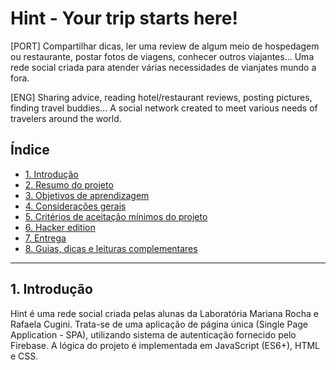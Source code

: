
# Hint - Your trip starts here!

[PORT] Compartilhar dicas, ler uma review de algum meio de hospedagem 
ou restaurante, postar fotos de viagens, conhecer outros viajantes…
Uma rede social criada para atender várias necessidades de vianjates mundo a fora. 

[ENG] Sharing advice, reading hotel/restaurant reviews, 
posting pictures, finding travel buddies… 
A social network created to meet various needs of travelers around the world.

## Índice

- [1. Introdução](#1-prefácio)
- [2. Resumo do projeto](#2-resumo-do-projeto)
- [3. Objetivos de aprendizagem](#3-objetivos-de-aprendizagem)
- [4. Considerações gerais](#4-considerações-gerais)
- [5. Critérios de aceitação mínimos do projeto](#5-criterios-de-aceitação-mínimos-do-projeto)
- [6. Hacker edition](#6-hacker-edition)
- [7. Entrega](#7-entrega)
- [8. Guias, dicas e leituras complementares](#8-guias-dicas-e-leituras-complementares)

---

## 1. Introdução

Hint é uma rede social criada pelas alunas da Laboratória Mariana Rocha e Rafaela Cugini. 
Trata-se de uma aplicação de página única (Single Page Application - SPA), utilizando 
sistema de autenticação fornecido pelo Firebase. A lógica do projeto é 
implementada em JavaScript (ES6+), HTML e CSS.


